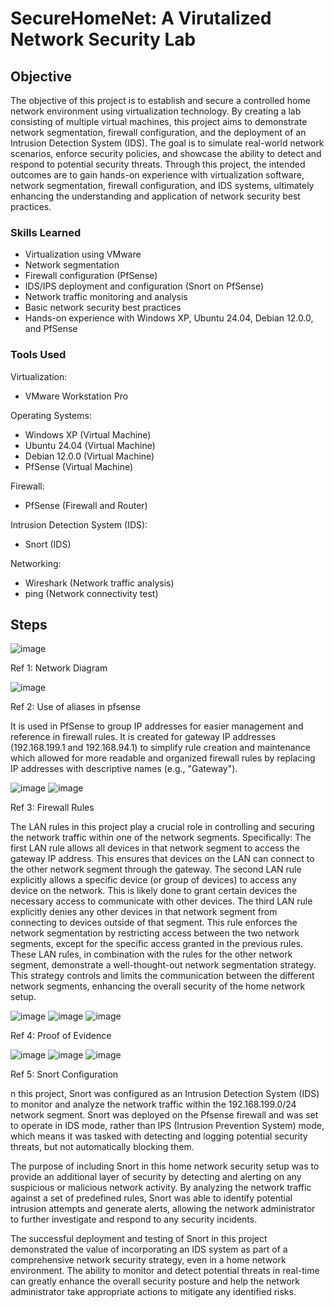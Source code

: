 # SecureHomeNet: A Virutalized Network Security Lab

## Objective

The objective of this project is to establish and secure a controlled home network environment using virtualization technology. By creating a lab consisting of multiple virtual machines, this project aims to demonstrate network segmentation, firewall configuration, and the deployment of an Intrusion Detection System (IDS). The goal is to simulate real-world network scenarios, enforce security policies, and showcase the ability to detect and respond to potential security threats. Through this project, the intended outcomes are to gain hands-on experience with virtualization software, network segmentation, firewall configuration, and IDS systems, ultimately enhancing the understanding and application of network security best practices.

### Skills Learned

-  Virtualization using VMware
-  Network segmentation
-  Firewall configuration (PfSense)
-  IDS/IPS deployment and configuration (Snort on PfSense)
-  Network traffic monitoring and analysis
-  Basic network security best practices
-  Hands-on experience with Windows XP, Ubuntu 24.04, Debian 12.0.0, and PfSense


### Tools Used

Virtualization:
- VMware Workstation Pro

Operating Systems:
- Windows XP (Virtual Machine)
- Ubuntu 24.04 (Virtual Machine)
- Debian 12.0.0 (Virtual Machine)
- PfSense (Virtual Machine)

Firewall:
- PfSense (Firewall and Router)

Intrusion Detection System (IDS):
- Snort (IDS)

Networking:
- Wireshark (Network traffic analysis)
- ping (Network connectivity test)


## Steps
![image](https://github.com/user-attachments/assets/d9f89e7c-cf67-41b0-bb94-b1339bc768d0)

Ref 1: Network Diagram

![image](https://github.com/user-attachments/assets/922a8d41-a961-4fb7-af93-9d775d7dfb6a)

Ref 2: Use of aliases in pfsense

It is used in PfSense to group IP addresses for easier management and reference in firewall rules. It is created for gateway IP addresses (192.168.199.1 and 192.168.94.1) to simplify rule creation and maintenance which allowed for more readable and organized firewall rules by replacing IP addresses with descriptive names (e.g., "Gateway").

![image](https://github.com/user-attachments/assets/d8edf45d-26ae-45af-821d-e833a9440466)
![image](https://github.com/user-attachments/assets/cf3d504a-5d09-4b8a-9ceb-087254e168e1)

Ref 3: Firewall Rules

The LAN rules in this project play a crucial role in controlling and securing the network traffic within one of the network segments. Specifically:
The first LAN rule allows all devices in that network segment to access the gateway IP address. This ensures that devices on the LAN can connect to the other network segment through the gateway.
The second LAN rule explicitly allows a specific device (or group of devices) to access any device on the network. This is likely done to grant certain devices the necessary access to communicate with other devices.
The third LAN rule explicitly denies any other devices in that network segment from connecting to devices outside of that segment. This rule enforces the network segmentation by restricting access between the two network segments, except for the specific access granted in the previous rules.
These LAN rules, in combination with the rules for the other network segment, demonstrate a well-thought-out network segmentation strategy. This strategy controls and limits the communication between the different network segments, enhancing the overall security of the home network setup.

![image](https://github.com/user-attachments/assets/2f4410e0-adf8-407b-8c5e-e6144cd1c2c9)
![image](https://github.com/user-attachments/assets/d139d1f1-5226-46be-b899-cb875ecc4f21)
![image](https://github.com/user-attachments/assets/1bd8b6af-d1dd-4a0b-8281-3d89f126d9ca)

Ref 4: Proof of Evidence

![image](https://github.com/user-attachments/assets/d11ffbfc-cd1d-4ac6-bcf7-d91e4a31bba2)
![image](https://github.com/user-attachments/assets/947fe078-b023-45be-a636-f956379349ef)
![image](https://github.com/user-attachments/assets/745c8195-7cdb-4472-8b7a-9632cceb6fe2)

Ref 5: Snort Configuration

n this project, Snort was configured as an Intrusion Detection System (IDS) to monitor and analyze the network traffic within the 192.168.199.0/24 network segment. Snort was deployed on the Pfsense firewall and was set to operate in IDS mode, rather than IPS (Intrusion Prevention System) mode, which means it was tasked with detecting and logging potential security threats, but not automatically blocking them.

The purpose of including Snort in this home network security setup was to provide an additional layer of security by detecting and alerting on any suspicious or malicious network activity. By analyzing the network traffic against a set of predefined rules, Snort was able to identify potential intrusion attempts and generate alerts, allowing the network administrator to further investigate and respond to any security incidents.

The successful deployment and testing of Snort in this project demonstrated the value of incorporating an IDS system as part of a comprehensive network security strategy, even in a home network environment. The ability to monitor and detect potential threats in real-time can greatly enhance the overall security posture and help the network administrator take appropriate actions to mitigate any identified risks.





